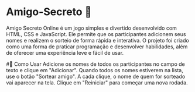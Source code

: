 # Amigo-Secreto 🎁
Amigo Secreto Online é um jogo simples e divertido desenvolvido com HTML, CSS e JavaScript. Ele permite que os participantes adicionem seus nomes e realizem o sorteio de forma rápida e interativa.
O projeto foi criado como uma forma de praticar programação e desenvolver habilidades, além de oferecer uma experiência leve e fácil de usar.

#🚀 Como Usar
Adicione os nomes de todos os participantes no campo de texto e clique em "Adicionar".
Quando todos os nomes estiverem na lista, use o botâo "Sortear amigo".
A cada clique, o nome de quem for sorteado vai aparecer na tela.
Clique em "Reiniciar" para começar uma nova rodada.
